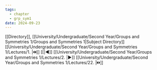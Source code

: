 ```yaml
---
tags:
  - chapter
  - grp_sym1
date: 2024-09-23
---
```

[[Directory]], [[University/Undergraduate/Second Year/Groups and Symmetries 1/Groups and Symmetries 1|Subject Directory]]
[[University/Undergraduate/Second Year/Groups and Symmetries 1/Lectures/1. |🞀🞀]] [[|◀]] [[University/Undergraduate/Second Year/Groups and Symmetries 1/Lectures/2. |▶]] [[University/Undergraduate/Second Year/Groups and Symmetries 1/Lectures/22. |🞂🞂]]
# 
## 
### 